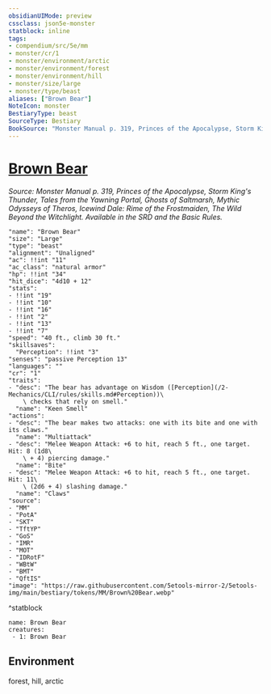 ```yaml
---
obsidianUIMode: preview
cssclass: json5e-monster
statblock: inline
tags:
- compendium/src/5e/mm
- monster/cr/1
- monster/environment/arctic
- monster/environment/forest
- monster/environment/hill
- monster/size/large
- monster/type/beast
aliases: ["Brown Bear"]
NoteIcon: monster
BestiaryType: beast
SourceType: Bestiary
BookSource: "Monster Manual p. 319, Princes of the Apocalypse, Storm King's Thunder, Tales from the Yawning Portal, Ghosts of Saltmarsh, Mythic Odysseys of Theros, Icewind Dale: Rime of the Frostmaiden, The Wild Beyond the Witchlight. Available in the SRD and the Basic Rules."
---
```

# [Brown Bear](2-Mechanics/CLI/bestiary/beast/brown-bear.md)
*Source: Monster Manual p. 319, Princes of the Apocalypse, Storm King's Thunder, Tales from the Yawning Portal, Ghosts of Saltmarsh, Mythic Odysseys of Theros, Icewind Dale: Rime of the Frostmaiden, The Wild Beyond the Witchlight. Available in the SRD and the Basic Rules.*  

```statblock
"name": "Brown Bear"
"size": "Large"
"type": "beast"
"alignment": "Unaligned"
"ac": !!int "11"
"ac_class": "natural armor"
"hp": !!int "34"
"hit_dice": "4d10 + 12"
"stats":
- !!int "19"
- !!int "10"
- !!int "16"
- !!int "2"
- !!int "13"
- !!int "7"
"speed": "40 ft., climb 30 ft."
"skillsaves":
  "Perception": !!int "3"
"senses": "passive Perception 13"
"languages": ""
"cr": "1"
"traits":
- "desc": "The bear has advantage on Wisdom ([Perception](/2-Mechanics/CLI/rules/skills.md#Perception))\
    \ checks that rely on smell."
  "name": "Keen Smell"
"actions":
- "desc": "The bear makes two attacks: one with its bite and one with its claws."
  "name": "Multiattack"
- "desc": "Melee Weapon Attack: +6 to hit, reach 5 ft., one target. Hit: 8 (1d8\
    \ + 4) piercing damage."
  "name": "Bite"
- "desc": "Melee Weapon Attack: +6 to hit, reach 5 ft., one target. Hit: 11\
    \ (2d6 + 4) slashing damage."
  "name": "Claws"
"source":
- "MM"
- "PotA"
- "SKT"
- "TftYP"
- "GoS"
- "IMR"
- "MOT"
- "IDRotF"
- "WBtW"
- "BMT"
- "QftIS"
"image": "https://raw.githubusercontent.com/5etools-mirror-2/5etools-img/main/bestiary/tokens/MM/Brown%20Bear.webp"
```
^statblock

```encounter-table
name: Brown Bear
creatures:
 - 1: Brown Bear
```

## Environment

forest, hill, arctic